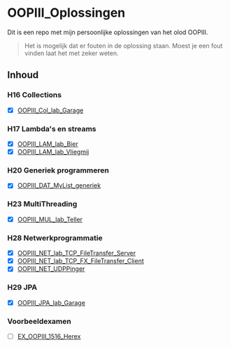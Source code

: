 # OOPIII_Oplossingen

Dit is een repo met mijn persoonlijke oplossingen van het olod OOPIII.

> Het is mogelijk dat er fouten in de oplossing staan. Moest je een fout vinden laat het met zeker weten.

## Inhoud

### H16 Collections

- [x] [OOPIII_Col_lab_Garage](/OOPIII_COL_lab_Garage_start)

### H17 Lambda's en streams

- [x] [OOPIII_LAM_lab_Bier](/OOPIII_LAM_lab_Bier_start)
- [x] [OOPIII_LAM_lab_Vliegmij](/OOPIII_LAM_lab_vliegmij_start)

### H20 Generiek programmeren

- [x] [OOPIII_DAT_MyList_generiek](/OOPIII_DAT_MyList_generiek_start)

### H23 MultiThreading

- [x] [OOPIII_MUL_lab_Teller](/OOPIII_MUL_lab_Teller_start)

### H28 Netwerkprogrammatie

- [x] [OOPIII_NET_lab_TCP_FileTransfer_Server](/OOPIII_NET_lab_TCP_FileTransfer_Server_Start)
- [x] [OOPIII_NET_lab_TCP_FX_FileTransfer_Client](/OOPIII_NET_lab_TCP_FX_FileTransfer_Client_Start)
- [x] [OOPIII_NET_UDPPinger](/OOPIII_NET_lab_UDPPinger_start)

### H29 JPA

- [x] [OOPIII_JPA_lab_Garage](/OOPIII_JPA_lab_Garage_startversieMetFrame)

### Voorbeeldexamen

- [ ] [EX_OOPIII_1516_Herex](/Ex_OOP3_1516_herex_start_vraag3_4)
